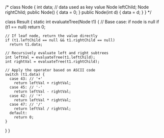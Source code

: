 /* class Node {
  int data; // data used as key value
  Node leftChild;
  Node rightChild;
  public Node()  {
    data = 0;
  }
  public Node(int d)  {
    data = d;
  }
} */

class Result {
  static int evaluateTree(Node t1) {
    // Base case: if node is null
    if (t1 == null)
      return 0;

    // If leaf node, return the value directly
    if (t1.leftChild == null && t1.rightChild == null)
      return t1.data;

    // Recursively evaluate left and right subtrees
    int leftVal = evaluateTree(t1.leftChild);
    int rightVal = evaluateTree(t1.rightChild);

    // Apply the operator based on ASCII code
    switch (t1.data) {
      case 43: // '+'
        return leftVal + rightVal;
      case 45: // '-'
        return leftVal - rightVal;
      case 42: // '*'
        return leftVal * rightVal;
      case 47: // '/'
        return leftVal / rightVal;
      default:
        return 0;
    }
  }
}
